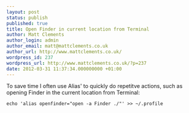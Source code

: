 ```yaml
---
layout: post
status: publish
published: true
title: Open Finder in current location from Terminal
author: Matt Clements
author_login: admin
author_email: matt@mattclements.co.uk
author_url: http://www.mattclements.co.uk/
wordpress_id: 237
wordpress_url: http://www.mattclements.co.uk/?p=237
date: 2012-03-31 11:37:34.000000000 +01:00
---
```

To save time I often use Alias' to quickly do repetitve actions, such as opening Finder in the current location from Terminal:
<pre class="language-bash"><code>echo 'alias openfinder="open -a Finder ./"' >> ~/.profile</code></pre>
